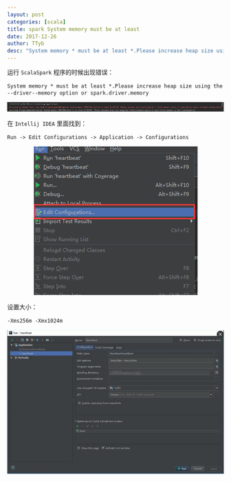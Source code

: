 ```yaml
---
layout: post
categories: [scala]
title: spark System memory must be at least
date: 2017-12-26
author: TTyb
desc: "System memory * must be at least *.Please increase heap size using the --driver--memory option or spark.driver.memory"
---
```


运行 `ScalaSpark` 程序的时候出现错误：

```
System memory * must be at least *.Please increase heap size using the --driver--memory option or spark.driver.memory
```

<p style="text-align:center"><img src="/static/postimage/scala/systemmemory/20171226094546.png"/></p>

在 `Intellij IDEA` 里面找到：

```
Run -> Edit Configurations -> Application -> Configurations 
```

<p style="text-align:center"><img src="/static/postimage/scala/systemmemory/20171226095003.png"/></p>

设置大小：

```
-Xms256m -Xmx1024m
```

<p style="text-align:center"><img src="/static/postimage/scala/systemmemory/20171226095209.jpg"/></p>